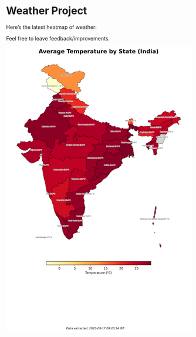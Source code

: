 # Weather Project

Here’s the latest heatmap of weather:

Feel free to leave feedback/improvements.

![India Heatmap](docs/assets/india_heatmap.png?v=CA3020)
